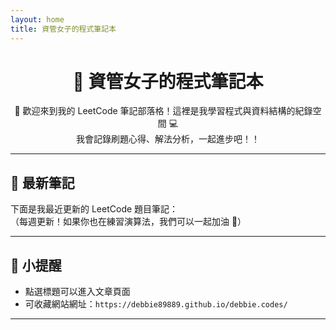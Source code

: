 ```yaml
---
layout: home
title: 資管女子的程式筆記本
---
```


<div align="center">

# 🎀 資管女子的程式筆記本

🌸 歡迎來到我的 LeetCode 筆記部落格！這裡是我學習程式與資料結構的紀錄空間 💻  
我會記錄刷題心得、解法分析，一起進步吧！！

</div>

---

## 📝 最新筆記

下面是我最近更新的 LeetCode 題目筆記：  
（每週更新！如果你也在練習演算法，我們可以一起加油 💪）

---

## 🐾 小提醒

- 點選標題可以進入文章頁面
- 可收藏網站網址：`https://debbie89889.github.io/debbie.codes/`

---
